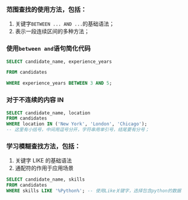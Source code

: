 ### 范围查找的使用方法，包括：

1.  关键字`BETWEEN ... AND ...`的基础语法；
2.  表示一段连续区间的多种方法；

### 使用`between and`语句简化代码
```sql
SELECT candidate_name, experience_years

FROM candidates

WHERE experience_years BETWEEN 3 AND 5;
```

### 对于不连续的内容  IN

```sql
SELECT candidate_name, location
FROM candidates 
WHERE location IN ('New York', 'London', 'Chicago');
-- 这里有小括号，中间用逗号分开，字符串用单引号，结尾要有分号；
```
### 学习模糊查找方法，包括：

1. 关键字 LIKE 的基础语法
2. 通配符的作用于应用场景

```sql
SELECT candidate_name, skills 
FROM candidates 
WHERE skills LIKE '%Python%'; -- 使用Like关键字，选择包含python的数据
```

<!--stackedit_data:
eyJoaXN0b3J5IjpbODY4ODU4MDU2LDE1OTMyMjgwNDQsLTc3Mz
Q2MTM5NSwtMjA5NDUzODc1M119
-->